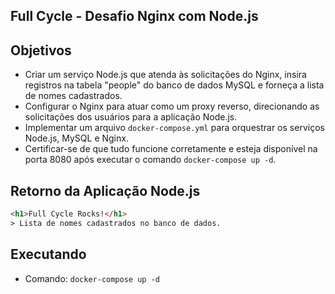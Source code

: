 ## Full Cycle - Desafio Nginx com Node.js

## Objetivos
- Criar um serviço Node.js que atenda às solicitações do Nginx, insira registros na tabela "people" do banco de dados MySQL e forneça a lista de nomes cadastrados.
- Configurar o Nginx para atuar como um proxy reverso, direcionando as solicitações dos usuários para a aplicação Node.js.
- Implementar um arquivo `docker-compose.yml` para orquestrar os serviços Node.js, MySQL e Nginx.
- Certificar-se de que tudo funcione corretamente e esteja disponível na porta 8080 após executar o comando `docker-compose up -d`.

## Retorno da Aplicação Node.js
```html
<h1>Full Cycle Rocks!</h1>
> Lista de nomes cadastrados no banco de dados.
```

## Executando
- Comando: `docker-compose up -d`